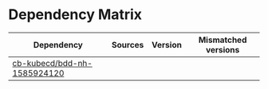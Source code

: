 # Dependency Matrix

Dependency | Sources | Version | Mismatched versions
---------- | ------- | ------- | -------------------
[cb-kubecd/bdd-nh-1585924120](https://github.com/cb-kubecd/bdd-nh-1585924120.git) |  | []() | 
